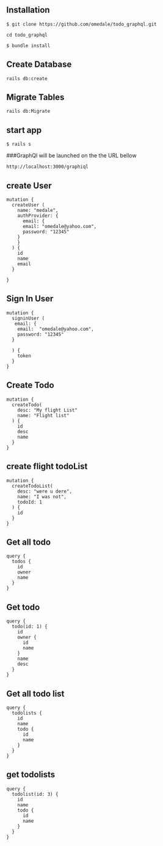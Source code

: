 ## Installation
```
$ git clone https://github.com/omedale/todo_graphql.git
```

```
cd todo_graphql
```

```
$ bundle install
```

## Create Database

```
rails db:create
```

## Migrate Tables

```
rails db:Migrate
```

## start app
```
$ rails s
```

###GraphQl will be launched on the the URL bellow
```
http://localhost:3000/graphiql
```

## create User

```
mutation {
  createUser (
    name: "medale",
    authProvider: {
      email: {
      email: "omedale@yahoo.com",
      password: "12345"
    }
    }
  ) {
    id
    name
    email
  }

}
```

## Sign In User
```
mutation {
  signinUser (
   email: {
    email:  "omedale@yahoo.com",
    password: "12345"
  }
  
  ) {
    token
  }
}
```

## Create Todo
```
mutation {
  createTodo(
    desc: "My flight List"
    name: "Flight list"
  ) {
    id
    desc
    name
  }
}
```

## create flight todoList
```
mutation {
  createTodoList(
    desc: "were u dere",
    name: "I was not",
    todoId: 1
  ) {
    id
  }
}
```

## Get all todo
```
query {
  todos {
    id
    owner
    name
  }
}
```

## Get todo
```
query {
  todo(id: 1) {
    id
    owner {
      id
      name
    }
    name
    desc
  }
}
```
## Get all todo list
```
query {
  todolists {
    id
    name
    todo {
      id
      name
    }
  }
}
```

## get todolists
```
query {
  todolist(id: 3) {
    id
    name
    todo {
      id
      name
    }
  }
}
```